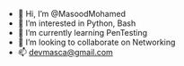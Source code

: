 - 👋 Hi, I’m @MasoodMohamed
- 👀 I’m interested in Python, Bash
- 🌱 I’m currently learning PenTesting
- 💞️ I’m looking to collaborate on Networking
- 📫 devmasca@gmail.com
<!---
MasoodMohamed/MasoodMohamed is a ✨ special ✨ repository because its `README.md` (this file) appears on your GitHub profile.
You can click the Preview link to take a look at your changes.
--->
